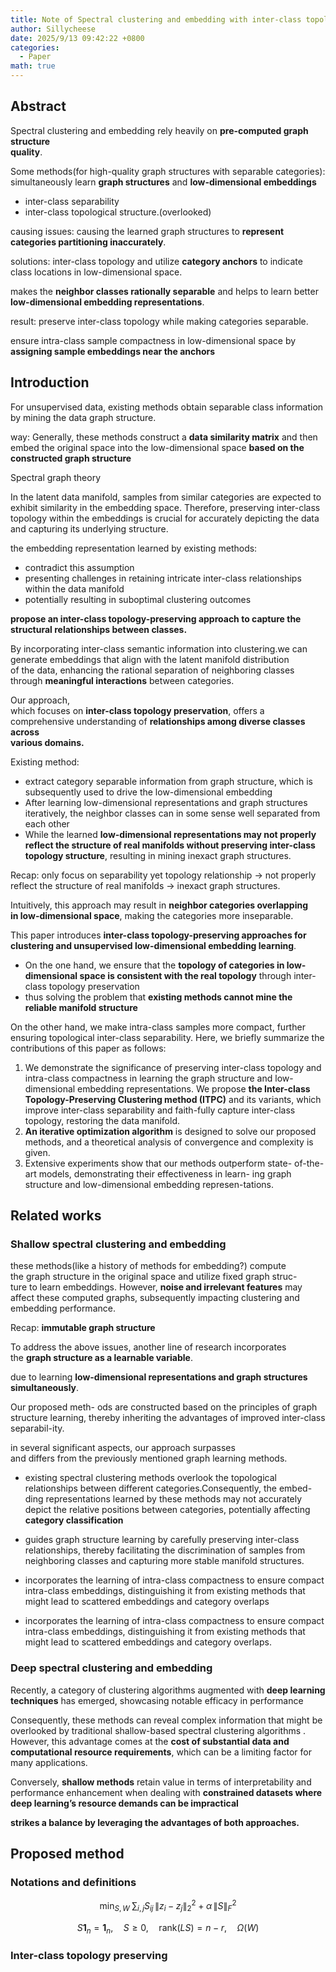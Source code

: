 ```yaml
---
title: Note of Spectral clustering and embedding with inter-class topology-preserving
author: Sillycheese
date: 2025/9/13 09:42:22 +0800
categories:
  - Paper
math: true
---
```

## Abstract

Spectral clustering and embedding rely heavily on **pre-computed graph structure**  
**quality**.

Some methods(for high-quality graph structures with separable categories): simultaneously learn **graph structures** and **low-dimensional embeddings**

- inter-class separability
- inter-class topological structure.(overlooked)

causing issues: causing the learned graph structures to **represent categories partitioning inaccurately**.

solutions: inter-class topology and utilize **category anchors** to indicate class locations in low-dimensional space.

makes the **neighbor classes rationally separable** and helps to learn better **low-dimensional embedding representations**.

result: preserve inter-class topology while making categories separable.

ensure intra-class sample compactness in low-dimensional space by  
**assigning sample embeddings near the anchors**

## Introduction

For unsupervised data, existing methods obtain separable class information  
by mining the data graph structure.

way: Generally, these methods  construct a **data similarity matrix** and then embed the original space into the low-dimensional space **based on the constructed graph
structure**

Spectral graph theory

 In the latent data manifold,  samples from similar categories are expected to exhibit similarity in  the embedding space. Therefore, preserving inter-class topology within
 the embeddings is crucial for accurately depicting the data and capturing its underlying structure.

the embedding representation learned by existing methods:
- contradict this assumption
- presenting challenges in retaining intricate inter-class relationships within the data manifold
- potentially resulting in suboptimal clustering outcomes

**propose an inter-class topology-preserving approach to capture the structural relationships between classes.**

By incorporating inter-class semantic information into clustering.we can  
generate embeddings that align with the latent manifold distribution  
of the data, enhancing the rational separation of neighboring classes  
through **meaningful interactions** between categories.

Our approach,  
which focuses on **inter-class topology preservation**, offers a comprehensive understanding of **relationships among diverse classes across**  
**various domains.**

Existing method:
- extract category separable information from graph structure, which is subsequently used to drive the low-dimensional embedding
- After learning low-dimensional representations and graph structures iteratively, the neighbor classes can in some sense well separated from each other
- While the learned **low-dimensional representations may not properly reflect the structure of real manifolds without preserving inter-class topology structure**, resulting in mining inexact graph structures.

Recap: only focus on separability yet topology relationship -> not properly reflect the structure of real manifolds -> inexact graph structures.

Intuitively, this approach may result in **neighbor categories overlapping**  
**in low-dimensional space**, making the categories more inseparable.

This paper introduces **inter-class topology-preserving approaches for clustering and unsupervised low-dimensional embedding learning**.

- On the one hand, we ensure that the **topology of categories in  low-dimensional space is consistent with the real topology** through inter-class topology preservation
- thus solving the problem that **existing methods cannot mine the reliable manifold structure**

On the other hand, we make intra-class samples more compact, further ensuring  topological inter-class separability. Here, we briefly summarize the  contributions of this paper as follows:

1. We demonstrate the significance of preserving inter-class topology and intra-class compactness in learning the graph structure  and low-dimensional embedding representations. We propose  **the Inter-class Topology-Preserving Clustering method (ITPC)**  and its variants, which improve inter-class separability and faith-fully capture inter-class topology, restoring the data manifold.
2. **An iterative optimization algorithm** is designed to solve our  proposed methods, and a theoretical analysis of convergence and complexity is given.
3. Extensive experiments show that our methods outperform state-  of-the-art models, demonstrating their effectiveness in learn-  ing graph structure and low-dimensional embedding represen-tations.

## Related works

### Shallow spectral clustering and embedding

these methods(like a history of methods for embedding?) compute  
the graph structure in the original space and utilize fixed graph struc-  
ture to learn embeddings. However, **noise and irrelevant features** may  
affect these computed graphs, subsequently impacting clustering and  
embedding performance.

Recap: **immutable graph structure**

To address the above issues, another line of research incorporates  
the **graph structure as a learnable variable**.

due to learning **low-dimensional representations and graph structures simultaneously**.

Our proposed meth-  ods are constructed based on the principles of graph structure learning,  thereby inheriting the advantages of improved inter-class separabil-ity.

in several significant aspects, our approach surpasses  
and differs from the previously mentioned graph learning methods.

- existing spectral clustering methods overlook the topological relationships between different categories.Consequently, the embed-  ding representations learned by these methods may not accurately  depict the relative positions between categories, potentially affecting  **category classification**
- guides graph structure learning by carefully preserving inter-class relationships, thereby facilitating  the discrimination of samples from neighboring classes and capturing  more stable manifold structures.
- incorporates  the learning of intra-class compactness to ensure compact intra-class  embeddings, distinguishing it from existing methods that might lead to  scattered embeddings and category overlaps

- incorporates  the learning of intra-class compactness to ensure compact intra-class  embeddings, distinguishing it from existing methods that might lead to  scattered embeddings and category overlaps.

### Deep spectral clustering and embedding

Recently, a category of clustering algorithms augmented with **deep  learning techniques** has emerged, showcasing notable efficacy in performance

Consequently, these  methods can reveal complex information that might be overlooked  by traditional shallow-based spectral clustering algorithms . However, this advantage comes at the **cost of substantial data and computational resource requirements**, which can be a limiting factor for many applications.

Conversely, **shallow methods** retain value in terms  of interpretability and performance enhancement when dealing with  **constrained datasets where deep learning’s resource demands can be  impractical**

**strikes a balance by leveraging the advantages of both approaches.**

## Proposed method

### Notations and definitions


$$
\min_{S, W} \;
\sum_{i,j} S_{ij} \, \| z_i - z_j \|_2^2 \; + \; \alpha \, \| S \|_F^2
$$


$$
S \mathbf{1}_n = \mathbf{1}_n, \quad 
S \geq 0, \quad 
\mathrm{rank}(LS) = n-r, \quad 
\Omega(W)
$$

### Inter-class topology preserving


